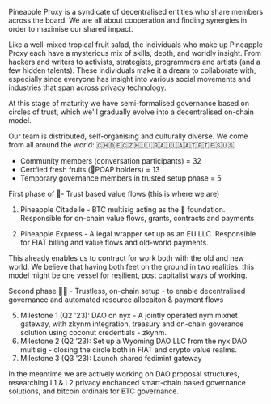 Pineapple Proxy is a syndicate of decentralised entities who share members across the board.
We are all about cooperation and finding synergies in order to maximise our shared impact.

Like a well-mixed tropical fruit salad, the individuals who make up Pineapple Proxy each have a mysterious mix of skills, depth, and worldly insight. From hackers and writers to activists, strategists, programmers and artists (and a few hidden talents). These individuals make it a dream to collaborate with, especially since everyone has insight into various social movements and industries that span across privacy technology.

At this stage of maturity we have semi-formalised governance based on circles of trust, which we'll gradually evolve into a decentralised on-chain model.

Our team is distributed, self-organising and culturally diverse.
We come from all around the world: 🇨🇭🇩🇪🇨🇿🇭🇺🇮🇷🇦🇺🇺🇦🇦🇹🇵🇹🇪🇸🇺🇸
- Community members (conversation participants) = 32
- Certfied fresh fruits (🍍POAP holders) = 13
- Temporary governance members in trusted setup phase = 5


First phase of 🍍- Trust based value flows (this is where we are)

1) Pineapple Citadelle - BTC multisig acting as the 🍍 foundation. 
Responsible for on-chain value flows, grants, contracts and payments

1) Pineapple Express - A legal wrapper set up as an EU LLC.
Responsible for FIAT billing and value flows and old-world payments.

This already enables us to contract for work both with the old and new world. We believe that having both feet on the ground in two realities, this model might be one vessel for resilient, post capitalist ways of working.

Second phase 🍍🍍 - Trustless, on-chain setup - to enable decentralised governance and automated resource allocaiton & payment flows

5) Milestone 1 (Q2 '23): DAO on nyx - A jointly operated nym mixnet gateway, with zkynm integration, treasury and on-chain goverance solution using coconut credentials - zkynm.
5) Milestone 2 (Q2 '23): Set up a Wyoming DAO LLC from the nyx DAO multisig - closing the circle both in FIAT and crypto value realms. 
5) Milestone 3 (Q3 '23): Launch shared fedimint gateway

In the meantime we are actively working on DAO proposal structures, researching L1 & L2 privacy enchanced smart-chain based governance solutions, and bitcoin ordinals for BTC governance. 
